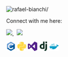 <p align="left"> <img src=https://komarev.com/ghpvc/?username=rafael-bianchi alt=rafael-bianchi/></p>
 Connect with me here:<br />
 <p>
    <a href="https://www.linkedin.com/in/rafaelbianchi/">
    <img src="https://img.shields.io/badge/rafael-bianchi-386938188?style=flat&logo=linkedin">
  </a> &nbsp; 
  <a href="https://twitter.com/rfmbianchi">
    <img src="https://img.shields.io/badge/@rfmbianchi-30302f?style=flat&logo=twitter">
  </a>
</p>

<p align="left">
 <img src=https://raw.githubusercontent.com/devicons/devicon/master/icons/c/c-original.svg alt=c-original width="25" height="25"/>
 <img src=https://raw.githubusercontent.com/devicons/devicon/master/icons/python/python-plain.svg alt=python width="25" height="25"/>
 <img src=https://raw.githubusercontent.com/devicons/devicon/master/icons/visualstudio/visualstudio-plain.svg alt=vs-code width="25" height="25"/>
 <img src=https://raw.githubusercontent.com/devicons/devicon/master/icons/django/django-plain.svg alt=Django width="25" height="25"/>
 <img src= https://raw.githubusercontent.com/devicons/devicon/master/icons/docker/docker-plain.svg alt=Docker width="25" height="25"/>
</p>
 
